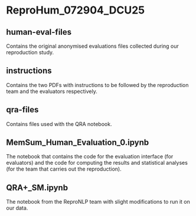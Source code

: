 # ReproHum_072904_DCU25

## human-eval-files
Contains the original anonymised evaluations files collected during our reproduction study.

## instructions
Contains the two PDFs with instructions to be followed by the reproduction team and the evaluators respectively.

## qra-files
Contains files used with the QRA notebook.

## MemSum_Human_Evaluation_0.ipynb
The notebook that contains the code for the evaluation interface (for evaluators) and the code for computing the results and statistical analyses (for the team that carries out the reproduction).

## QRA+_SM.ipynb
The notebook from the ReproNLP team with slight modifications to run it on our data.
